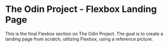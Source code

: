 # The Odin Project - Flexbox Landing Page
This is the final Flexbox section on The Odin Project. The goal is to create a landing page from scratch, utilizing Flexbox, using a reference picture.
